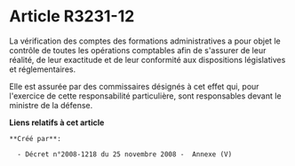 # Article R3231-12

La vérification des comptes des formations administratives a pour objet le contrôle de toutes les opérations comptables afin
de s'assurer de leur réalité, de leur exactitude et de leur conformité aux dispositions législatives et réglementaires.

Elle est assurée par des commissaires désignés à cet effet qui, pour l'exercice de cette responsabilité particulière, sont
responsables devant le ministre de la défense.

**Liens relatifs à cet article**

	**Créé par**:

	  - Décret n°2008-1218 du 25 novembre 2008 -  Annexe (V)
